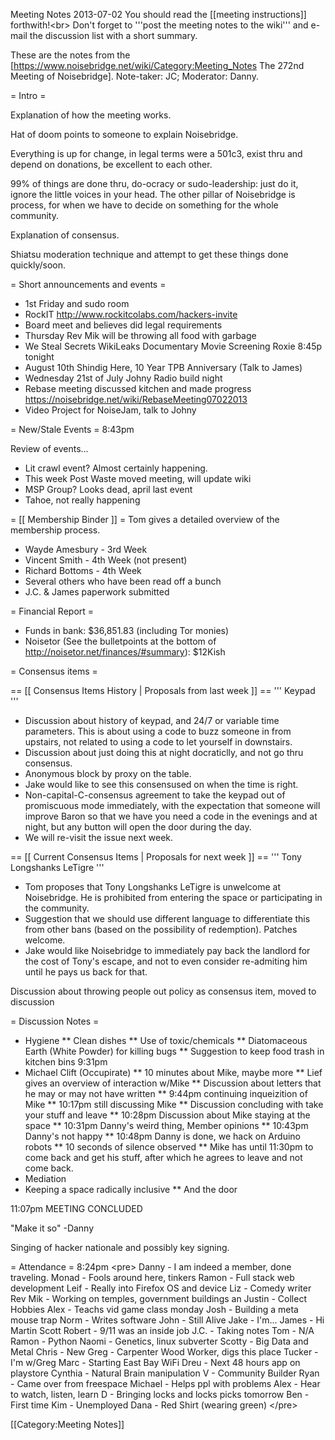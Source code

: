 Meeting Notes 2013-07-02 
 You should read the [[meeting instructions]] forthwith!&lt;br>
Don't forget to '''post the meeting notes to the wiki''' and e-mail the discussion list with a short summary.

These are the notes from the [https://www.noisebridge.net/wiki/Category:Meeting_Notes The 272nd Meeting of Noisebridge]. Note-taker: JC; Moderator: Danny.

= Intro =

Explanation of how the meeting works.

Hat of doom points to someone to explain Noisebridge.

Everything is up for change, in legal terms were a 501c3, exist thru and depend on donations, be excellent to each other.

99% of things are done thru, do-ocracy or sudo-leadership: just do it, ignore the little voices in your head.
The other pillar of Noisebridge is process, for when we have to decide on something for the whole community.

Explanation of consensus.

Shiatsu moderation technique and attempt to get these things done quickly/soon.

 
= Short announcements and events =
* 1st Friday and sudo room
* RockIT http://www.rockitcolabs.com/hackers-invite
* Board meet and believes did legal requirements
* Thursday Rev Mik will be throwing all food with garbage
* We Steal Secrets WikiLeaks Documentary Movie Screening Roxie 8:45p tonight
* August 10th Shindig Here, 10 Year TPB Anniversary (Talk to James)
* Wednesday 21st of July Johny Radio build night
* Rebase meeting discussed kitchen and made progress https://noisebridge.net/wiki/RebaseMeeting07022013
* Video Project for NoiseJam, talk to Johny

= New/Stale Events =
8:43pm

Review of events...
* Lit crawl event? Almost certainly happening.
* This week Post Waste moved meeting, will update wiki
* MSP Group? Looks dead, april last event
* Tahoe, not really happening

= [[ Membership Binder ]] =
Tom gives a detailed overview of the membership process.

* Wayde Amesbury - 3rd Week
* Vincent Smith - 4th Week (not present)
* Richard Bottoms - 4th Week
* Several others who have been read off a bunch
* J.C. &amp; James paperwork submitted

= Financial Report =
* Funds in bank: $36,851.83 (including Tor monies)
* Noisetor (See the bulletpoints at the bottom of http://noisetor.net/finances/#summary): $12Kish

= Consensus items =

== [[ Consensus Items History | Proposals from last week ]] ==
''' Keypad '''
* Discussion about history of keypad, and 24/7 or variable time parameters. This is about using a code to buzz someone in from upstairs, not related to using a code to let yourself in downstairs.
* Discussion about just doing this at night docraticlly, and not go thru consensus.
* Anonymous block by proxy on the table.
* Jake would like to see this consensused on when the time is right.
* Non-capital-C-consensus agreement to take the keypad out of promiscuous mode immediately, with the expectation that someone will improve Baron so that we have you need a code in the evenings and at night, but any button will open the door during the day.
* We will re-visit the issue next week.

== [[ Current Consensus Items | Proposals for next week ]] ==
''' Tony Longshanks LeTigre '''
* Tom proposes that Tony Longshanks LeTigre is unwelcome at Noisebridge. He is prohibited from entering the space or participating in the community.
* Suggestion that we should use different language to differentiate this from other bans (based on the possibility of redemption). Patches welcome.
* Jake would like Noisebridge to immediately pay back the landlord for the cost of Tony's escape, and not to even consider re-admiting him until he pays us back for that.

Discussion about throwing people out policy as consensus item, moved to discussion

= Discussion Notes =

* Hygiene
** Clean dishes
** Use of toxic/chemicals
** Diatomaceous Earth (White Powder) for killing bugs
** Suggestion to keep food trash in kitchen bins
9:31pm
* Michael Clift (Occupirate)
** 10 minutes about Mike, maybe more
** Lief gives an overview of interaction w/Mike
** Discussion about letters that he may or may not have written
** 9:44pm continuing inqueizition of Mike
** 10:17pm still discussing Mike
** Discussion concluding with take your stuff and leave
** 10:28pm Discussion about Mike staying at the space
** 10:31pm Danny's weird thing, Member opinions
** 10:43pm Danny's not happy
** 10:48pm Danny is done, we hack on Arduino robots
** 10 seconds of silence observed
** Mike has until 11:30pm to come back and get his stuff, after which he agrees to leave and not come back.
* Mediation
* Keeping a space radically inclusive
** And the door

11:07pm MEETING CONCLUDED

"Make it so" -Danny

Singing of hacker nationale and possibly key signing.

= Attendance =
8:24pm
&lt;pre>
Danny - I am indeed a member, done traveling.
Monad - Fools around here, tinkers
Ramon - Full stack web development
Leif - Really into Firefox OS and device
Liz - Comedy writer
Rev Mik - Working on temples, government buildings an
Justin - Collect Hobbies
Alex - Teachs vid game class monday
Josh - Building a meta mouse trap
Norm - Writes software
John - Still Alive
Jake - I'm...
James - Hi
Martin
Scott
Robert - 9/11 was an inside job
J.C. - Taking notes
Tom - N/A
Ramon - Python
Naomi - Genetics, linux subverter
Scotty - Big Data and Metal
Chris - New
Greg - Carpenter Wood Worker, digs this place
Tucker - I'm w/Greg
Marc - Starting East Bay WiFi
Dreu - Next 48 hours app on playstore
Cynthia - Natural Brain manipulation
V - Community Builder
Ryan - Came over from freespace
Michael - Helps ppl with problems
Alex - Hear to watch, listen, learn
D - Bringing locks and locks picks tomorrow
Ben - First time
Kim - Unemployed 
Dana - Red Shirt (wearing green)
&lt;/pre>

[[Category:Meeting Notes]]